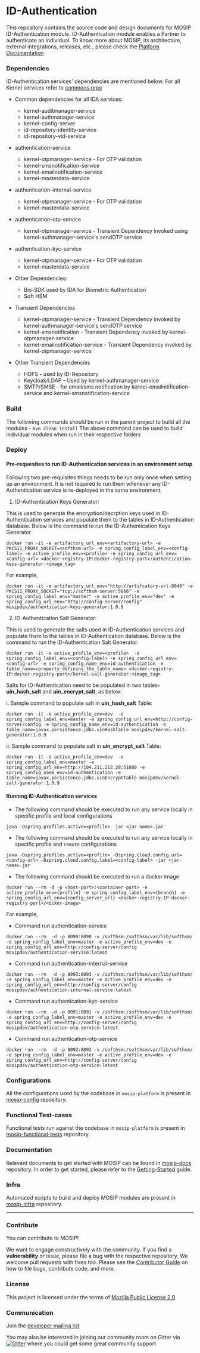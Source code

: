 # ID-Authentication
This repository contains the source code and design documents for MOSIP ID-Authentication module. ID-Authentication module enables a Partner to authenticate an individual. To know more about MOSIP, its architecture, external integrations, releases, etc., please check the [Platform Documentation](https://github.com/mosip/mosip-docs/wiki)

### Dependencies
ID-Authentication services' dependencies are mentioned below.  For all Kernel services refer to [commons repo](https://github.com/mosip/commons)
* Common dependencies for all IDA services:
  * kernel-auditmanager-service 
  * kernel-authmanager-service 
  * kernel-config-server 
  * id-repository-identity-service
  * id-repository-vid-service
  
* authentication-service
  * kernel-otpmanager-service - For OTP validation
  * kernel-smsnotification-service
  * kernel-emailnotification-service
  * kernel-masterdata-service
  
* authentication-internal-service
  * kernel-otpmanager-service - For OTP validation
  * kernel-masterdata-service
  
* authentication-otp-service
  * kernel-otpmanager-service - Transient Dependency invoked using kernel-authmanager-service's sendOTP service
  
* authentication-kyc-service
  * kernel-otpmanager-service - For OTP validation
  * kernel-masterdata-service

* Other Dependencies:
  * Bio-SDK used by IDA for Biometric Authentication
  * Soft HSM

* Transient Dependencies
  * kernel-otpmanager-service - Transient Dependency invoked by kernel-authmanager-service's sendOTP service
  * kernel-smsnotification - Transient Dependency invoked by kernel-otpmanager-service
  * kernel-emailnotification-service - Transient Dependency invoked by kernel-otpmanager-service
  
* Other Transient Dependencies
  * HDFS - used by ID-Repository
  * Keycloak/LDAP - Used by kernel-authmanager-service
  * SMTP/SMSE - for email/sms notification by kernel-emailnitification-service and kernel-smsnotification-service


### Build
The following commands should be run in the parent project to build all the modules - 
`mvn clean install`
The above command can be used to build individual modules when run in their respective folders

### Deploy

#### Pre-requesites to run ID-Authentication services in an environment setup
Following two pre-requisites things needs to be run only once when setting up an environment. It is not required to run them whenever any ID-Authentication service is re-deployed in the same environment.

1. ID-Authentication Keys Generator:

This is used to generate the encryption/decrption keys used in ID-Authentication services and populate them to the tables in ID-Authentication database. Below is the command to run the ID-Authentication Keys Generator 
```
docker run -it -e artifactory_url_env=<artifactory-url> -e PKCS11_PROXY_SOCKET=<softhsm-url> -e spring_config_label_env=<config-label> -e active_profile_env=<profile> -e spring_config_url_env=<config-url> <docker-registry-IP:docker-registry-port>/authentication-keys-generator:<image_tag>
```

For example,
```
docker run -it -e artifactory_url_env="http://artifcatory-url:8040" -e PKCS11_PROXY_SOCKET="tcp://softhsm-server:5666" -e spring_config_label_env="master" -e active_profile_env="dev" -e spring_config_url_env="http://config-server/config" mosipdev/authentication-keys-generator:1.0.9
```

2. ID-Authentication Salt Generator:

This is used to generate the salts used in ID-Authentication services and populate them to the tables in ID-Authentication database.  Below is the command to run the ID-Authentication Salt Generator.
```
docker run -it -e active_profile_env=<profile>  -e spring_config_label_env=<config-label> -e spring_config_url_env=<config-url> -e spring_config_name_env=id-authentication -e table_name=<property_defining_the_table_name> <docker-registry-IP:docker-registry-port>/kernel-salt-generator:<image_tag>
```

Salts for ID-Authentication need to be populated in two tables-  **uin_hash_salt** and **uin_encrypt_salt**, as below:

i.	Sample command to populate salt in **uin_hash_salt** Table:
```
docker run -it -e active_profile_env=dev  -e spring_config_label_env=master -e spring_config_url_env=http://config-server/config -e spring_config_name_env=id-authentication -e table_name=javax.persistence.jdbc.uinHashTable mosipdev/kernel-salt-generator:1.0.9
```

 ii.	Sample command to populate salt in **uin_encrypt_salt** Table:
```
docker run -it -e active_profile_env=dev  -e spring_config_label_env=master -e spring_config_url_env=http://104.211.212.28:51000 -e spring_config_name_env=id-authentication -e table_name=javax.persistence.jdbc.uinEncryptTable mosipdev/kernel-salt-generator:1.0.9
```

#### Running ID-Authentication services
* The following command should be executed to run any service locally in specific profile and local configurations
````
java -Dspring.profiles.active=<profile> -jar <jar-name>.jar
````

* The following command should be executed to run any service locally in specific profile and `remote` configurations
````
java -Dspring.profiles.active=<profile> -Dspring.cloud.config.uri=<config-url> -Dspring.cloud.config.label=<config-label> -jar <jar-name>.jar
````

* The following command should be executed to run a docker image
````
docker run --rm -d -p <host-port>:<container-port> -e active_profile_env={profile} -e spring_config_label_env={branch} -e spring_config_url_env={config_server_url} <docker-registry-IP:docker-registry-port>/<dcker-image>
````

For example,
* Command run authentication-service
```
docker run --rm  -d -p 8090:8090 -v /softhsm:/softhsm/var/lib/softhsm/ -e spring_config_label_env=master -e active_profile_env=dev -e spring_config_url_env=http://config-server/config mosipdev/authentication-service:latest
```

* Command run authentication-internal-service
```
docker run --rm  -d -p 8093:8093 -v /softhsm:/softhsm/var/lib/softhsm/ -e spring_config_label_env=master -e active_profile_env=dev -e spring_config_url_env=http://config-server/config mosipdev/authentication-internal-service:latest
```

* Command run authentication-kyc-service
```
docker run --rm  -d -p 8091:8091 -v /softhsm:/softhsm/var/lib/softhsm/ -e spring_config_label_env=master -e active_profile_env=dev -e spring_config_url_env=http://config-server/config mosipdev/authentication-otp-service:latest
```

* Command run authentication-otp-service
```
docker run --rm  -d -p 8092:8092 -v /softhsm:/softhsm/var/lib/softhsm/ -e spring_config_label_env=master -e active_profile_env=dev -e spring_config_url_env=http://config-server/config mosipdev/authentication-otp-service:latest
```

### Configurations
All the configurations used by the codebase in `mosip-platform` is present in [mosip-config](https://github.com/mosip/mosip-config) repository.

### Functional Test-cases
Functional tests run against the codebase in `mosip-platform` is present in [mosip-functional-tests](https://github.com/mosip/mosip-functional-tests) repository.

### Documentation
Relevant documents to get started with MOSIP can be found in [mosip-docs](https://github.com/mosip/mosip-docs) repository. 
In order to get started, please refer to the [Getting-Started](https://github.com/mosip/mosip-docs/wiki/Getting-Started) guide.

### Infra
Automated scripts to build and deploy MOSIP modules are present in [mosip-infra](https://github.com/mosip/mosip-infra) repository.


---

### Contribute
You can contribute to MOSIP! 

We want to engage constructively with the community.  If you find a **vulnerability** or issue, please file a bug with the respective repository.  We welcome pull requests with fixes too.  Please see the [Contributor Guide](https://github.com/mosip/mosip-docs/wiki/Contributor-Guide) on how to file bugs, contribute code, and more.

### License
This project is licensed under the terms of [Mozilla Public License 2.0](https://github.com/mosip/mosip-platform/blob/master/LICENSE)

### Communication
Join the [developer mailing list](https://groups.io/g/mosip-dev)


You may also be interested in joining our community room on Gitter via [![Gitter](https://badges.gitter.im/mosip-community/community.svg)](https://gitter.im/mosip-community/community?utm_source=badge&utm_medium=badge&utm_campaign=pr-badge)  where you could get some great community support

